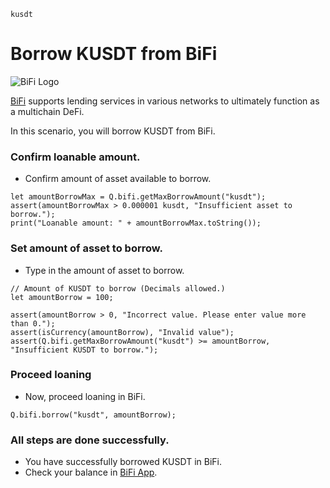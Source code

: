 ```meta-Currency
kusdt
```

# Borrow KUSDT from BiFi

![BiFi Logo](https://s3.ap-northeast-2.amazonaws.com/thebifrost.io/home/bifi/bifi_logo.svg)

[BiFi](https://bifi.finance/) supports lending services in various networks to ultimately function as a multichain DeFi.

In this scenario, you will borrow KUSDT from BiFi.

### Confirm loanable amount.

- Confirm amount of asset available to borrow.

```output-Dynamic
let amountBorrowMax = Q.bifi.getMaxBorrowAmount("kusdt");
assert(amountBorrowMax > 0.000001 kusdt, "Insufficient asset to borrow.");
print("Loanable amount: " + amountBorrowMax.toString());
```

### Set amount of asset to borrow.

- Type in the amount of asset to borrow.

```input KUSDT
// Amount of KUSDT to borrow (Decimals allowed.)
let amountBorrow = 100;
```

```input-Verify
assert(amountBorrow > 0, "Incorrect value. Please enter value more than 0.");
assert(isCurrency(amountBorrow), "Invalid value");
assert(Q.bifi.getMaxBorrowAmount("kusdt") >= amountBorrow, "Insufficient KUSDT to borrow.");
```

### Proceed loaning

- Now, proceed loaning in BiFi.

```taster
Q.bifi.borrow("kusdt", amountBorrow);
```

### All steps are done successfully.

- You have successfully borrowed KUSDT in BiFi.
- Check your balance in [BiFi App](https://app.bifi.finance/).
